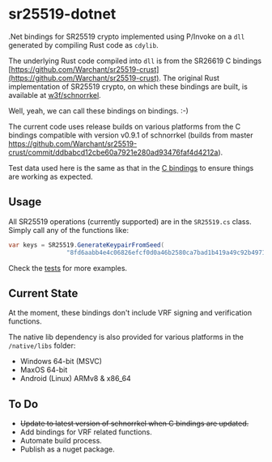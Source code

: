 # sr25519-dotnet

.Net bindings for SR25519 crypto implemented using P/Invoke on a `dll` generated by compiling Rust code as `cdylib`.

The underlying Rust code compiled into `dll` is from the SR26619 C bindings [https://github.com/Warchant/sr25519-crust](https://github.com/Warchant/sr25519-crust). The original Rust implementation of SR25519 crypto, on which these bindings are built, is available at [w3f/schnorrkel](https://github.com/w3f/schnorrkel).

Well, yeah, we can call these bindings on bindings. :-)

The current code uses release builds on various platforms from the C bindings compatible with version v0.9.1 of schnorrkel (builds from master https://github.com/Warchant/sr25519-crust/commit/ddbabcd12cbe60a7921e280ad93476faf4d4212a).

Test data used here is the same as that in the [C bindings](https://github.com/Warchant/sr25519-crust) to ensure things are working as expected.

## Usage

All SR25519 operations (currently supported) are in the `SR25519.cs` class. Simply call any of the functions like:

```csharp
var keys = SR25519.GenerateKeypairFromSeed(
                "8fd6aabb4e4c06826efcf0d0a46b2580ca7bad1b419a49c92b49717b30bc343e");
```

Check the [tests](./sr25519-dotnet.test/SR25519_Tests.cs) for more examples.

## Current State

At the moment, these bindings don't include VRF signing and verification functions.

The native lib dependency is also provided for various platforms in the `/native/libs` folder:
- Windows 64-bit (MSVC)
- MaxOS 64-bit
- Android (Linux) ARMv8 & x86_64

## To Do

* ~~Update to latest version of schnorrkel when C bindings are updated.~~
* Add bindings for VRF related functions.
* Automate build process.
* Publish as a nuget package.

